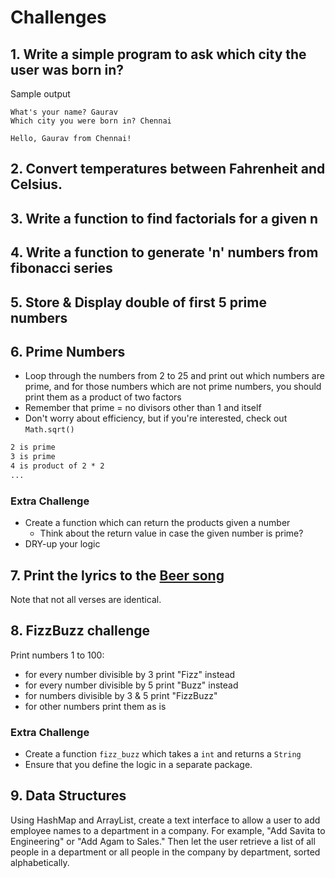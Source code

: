 # Challenges

## 1. Write a simple program to ask which city the user was born in?

Sample output

```
What's your name? Gaurav
Which city you were born in? Chennai

Hello, Gaurav from Chennai!
```

## 2. Convert temperatures between Fahrenheit and Celsius.

## 3. Write a function to find factorials for a given n

## 4. Write a function to generate 'n' numbers from fibonacci series

## 5. Store & Display double of first 5 prime numbers

## 6. Prime Numbers

- Loop through the numbers from 2 to 25 and print out which numbers are prime, and for those numbers which are not prime numbers, you should print them as a product of two factors
- Remember that prime = no divisors other than 1 and itself
- Don't worry about efficiency, but if you're interested, check out `Math.sqrt()`

```txt
2 is prime
3 is prime
4 is product of 2 * 2
...
```

### Extra Challenge

- Create a function which can return the products given a number
  - Think about the return value in case the given number is prime?
- DRY-up your logic

## 7. Print the lyrics to the [Beer song](https://en.wikipedia.org/wiki/99_Bottles_of_Beer)

Note that not all verses are identical.

## 8. FizzBuzz challenge

Print numbers 1 to 100:

- for every number divisible by 3 print "Fizz" instead
- for every number divisible by 5 print "Buzz" instead
- for numbers divisible by 3 & 5 print "FizzBuzz"
- for other numbers print them as is

### Extra Challenge

- Create a function `fizz_buzz` which takes a `int` and returns a `String`
- Ensure that you define the logic in a separate package.

## 9. Data Structures

Using HashMap and ArrayList, create a text interface to allow a user to add employee names to a department in a company. For example, "Add Savita to Engineering" or "Add Agam to Sales." Then let the user retrieve a list of all people in a department or all people in the company by department, sorted alphabetically.
